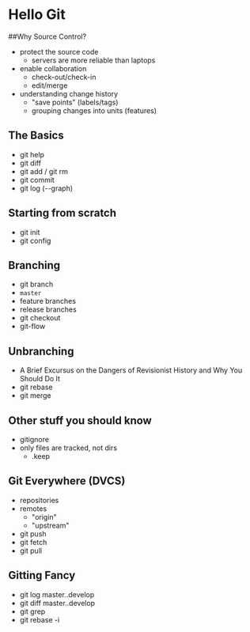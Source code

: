# Hello Git

##Why Source Control?

- protect the source code
    - servers are more reliable than laptops
- enable collaboration
    - check-out/check-in
    - edit/merge
- understanding change history
    - "save points" (labels/tags)
    - grouping changes into units (features)

## The Basics
- git help
- git diff
- git add / git rm
- git commit
- git log (--graph)

## Starting from scratch
- git init
- git config

## Branching
- git branch
- `master`
- feature branches
- release branches
- git checkout
- git-flow

## Unbranching
- A Brief Excursus on the Dangers of Revisionist History and Why You Should Do It
- git rebase
- git merge

## Other stuff you should know
- gitignore
- only files are tracked, not dirs
  - .keep

## Git Everywhere (DVCS)
- repositories
- remotes
  - "origin"
  - "upstream"
- git push
- git fetch
- git pull

## Gitting Fancy
- git log master..develop
- git diff master..develop
- git grep
- git rebase -i
